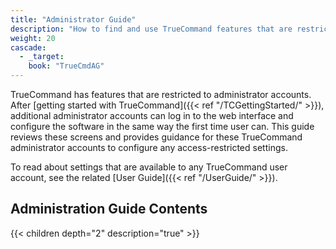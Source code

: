 ```yaml
---
title: "Administrator Guide"
description: "How to find and use TrueCommand features that are restricted to administrator accounts."
weight: 20
cascade:
  - _target:
    book: "TrueCmdAG"
---
```


TrueCommand has features that are restricted to administrator accounts.
After [getting started with TrueCommand]({{< ref "/TCGettingStarted/" >}}), additional administrator accounts can log in to the web interface and configure the software in the same way the first time user can.
This guide reviews these screens and provides guidance for these TrueCommand administrator accounts to configure any access-restricted settings.

To read about settings that are available to any TrueCommand user account, see the related [User Guide]({{< ref "/UserGuide/" >}}).

## Administration Guide Contents

{{< children depth="2" description="true" >}}
